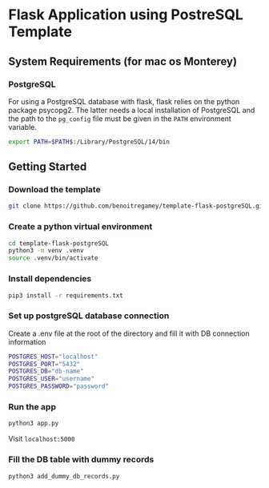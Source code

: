 # Flask Application using PostreSQL Template

## System Requirements (for mac os Monterey)
### PostgreSQL
For using a PostgreSQL database with flask, flask relies on the python package psycopg2. The latter needs a local installation of 
PostgreSQL and the path to the `pg_config` file must be given in the `PATH` environment variable.

```bash
export PATH=$PATH$:/Library/PostgreSQL/14/bin
```

## Getting Started
### Download the template
```bash
git clone https://github.com/benoitregamey/template-flask-postgreSQL.git
```

### Create a python virtual environment
```bash
cd template-flask-postgreSQL
python3 -m venv .venv
source .venv/bin/activate
```

### Install dependencies
```bash
pip3 install -r requirements.txt
```

### Set up postgreSQL database connection
Create a .env file at the root of the directory and fill it with DB connection information
```bash
POSTGRES_HOST="localhost"
POSTGRES_PORT="5432"
POSTGRES_DB="db-name"
POSTGRES_USER="username"
POSTGRES_PASSWORD="password"
```

### Run the app
```bash
python3 app.py
```
Visit `localhost:5000`

### Fill the DB table with dummy records
```bash
python3 add_dummy_db_records.py
```
